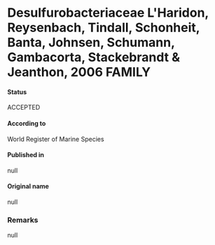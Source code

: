 # Desulfurobacteriaceae L'Haridon, Reysenbach, Tindall, Schonheit, Banta, Johnsen, Schumann, Gambacorta, Stackebrandt & Jeanthon, 2006 FAMILY

#### Status
ACCEPTED

#### According to
World Register of Marine Species

#### Published in
null

#### Original name
null

### Remarks
null